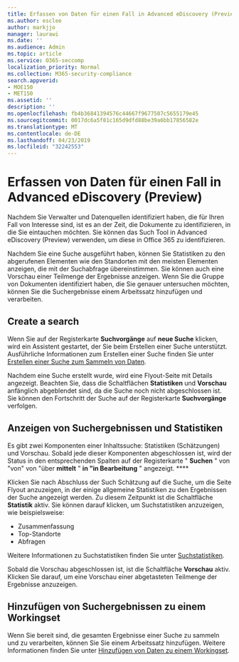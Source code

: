 ```yaml
---
title: Erfassen von Daten für einen Fall in Advanced eDiscovery (Preview)
ms.author: esclee
author: markjjo
manager: laurawi
ms.date: ''
ms.audience: Admin
ms.topic: article
ms.service: O365-seccomp
localization_priority: Normal
ms.collection: M365-security-compliance
search.appverid:
- MOE150
- MET150
ms.assetid: ''
description: ''
ms.openlocfilehash: fb4b36841394576c44667f9677507c5655179e45
ms.sourcegitcommit: 0017dc6a5f81c165d9dfd88be39a6bb17856582e
ms.translationtype: MT
ms.contentlocale: de-DE
ms.lasthandoff: 04/23/2019
ms.locfileid: "32242553"
---
```

# <a name="collect-data-for-a-case-in-advanced-ediscovery-preview"></a>Erfassen von Daten für einen Fall in Advanced eDiscovery (Preview)

Nachdem Sie Verwalter und Datenquellen identifiziert haben, die für Ihren Fall von Interesse sind, ist es an der Zeit, die Dokumente zu identifizieren, in die Sie eintauchen möchten. Sie können das Such Tool in Advanced eDiscovery (Preview) verwenden, um diese in Office 365 zu identifizieren.

Nachdem Sie eine Suche ausgeführt haben, können Sie Statistiken zu den abgerufenen Elementen wie den Standorten mit den meisten Elementen anzeigen, die mit der Suchabfrage übereinstimmen. Sie können auch eine Vorschau einer Teilmenge der Ergebnisse anzeigen. Wenn Sie die Gruppe von Dokumenten identifiziert haben, die Sie genauer untersuchen möchten, können Sie die Suchergebnisse einem Arbeitssatz hinzufügen und verarbeiten.

## <a name="create-a-search"></a>Create a search

Wenn Sie auf der Registerkarte **Suchvorgänge** auf **neue Suche** klicken, wird ein Assistent gestartet, der Sie beim Erstellen einer Suche unterstützt. Ausführliche Informationen zum Erstellen einer Suche finden Sie unter [Erstellen einer Suche zum Sammeln von Daten](create-search-to-collect-data.md).

Nachdem eine Suche erstellt wurde, wird eine Flyout-Seite mit Details angezeigt. Beachten Sie, dass die Schaltflächen **Statistiken** und **Vorschau** anfänglich abgeblendet sind, da die Suche noch nicht abgeschlossen ist. Sie können den Fortschritt der Suche auf der Registerkarte **Suchvorgänge** verfolgen.

## <a name="view-search-results-and-statistics"></a>Anzeigen von Suchergebnissen und Statistiken
Es gibt zwei Komponenten einer Inhaltssuche: Statistiken (Schätzungen) und Vorschau. Sobald jede dieser Komponenten abgeschlossen ist, wird der Status in den entsprechenden Spalten auf der Registerkarte " **Suchen** " von "von" von "über **mittelt** " **in "in Bearbeitung** " angezeigt. ****

Klicken Sie nach Abschluss der Such Schätzung auf die Suche, um die Seite Flyout anzuzeigen, in der einige allgemeine Statistiken zu den Ergebnissen der Suche angezeigt werden. Zu diesem Zeitpunkt ist die Schaltfläche **Statistik** aktiv. Sie können darauf klicken, um Suchstatistiken anzuzeigen, wie beispielsweise:

- Zusammenfassung
- Top-Standorte
- Abfragen

Weitere Informationen zu Suchstatistiken finden Sie unter [Suchstatistiken](search-statistics.md).

Sobald die Vorschau abgeschlossen ist, ist die Schaltfläche **Vorschau** aktiv. Klicken Sie darauf, um eine Vorschau einer abgetasteten Teilmenge der Ergebnisse anzuzeigen.

## <a name="adding-search-results-to-a-working-set"></a>Hinzufügen von Suchergebnissen zu einem Workingset

Wenn Sie bereit sind, die gesamten Ergebnisse einer Suche zu sammeln und zu verarbeiten, können Sie Sie einem Arbeitssatz hinzufügen. Weitere Informationen finden Sie unter [Hinzufügen von Daten zu einem Workingset](add-data-to-working-set.md). 